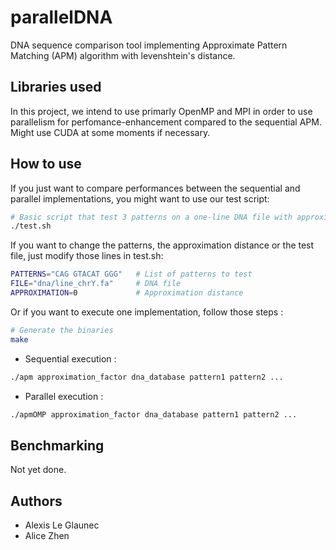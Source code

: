 # parallelDNA
DNA sequence comparison tool implementing Approximate Pattern Matching (APM) algorithm with levenshtein's distance.

## Libraries used

In this project, we intend to use primarly OpenMP and MPI in order to use parallelism for perfomance-enhancement compared to the sequential APM.
Might use CUDA at some moments if necessary.

## How to use

If you just want to compare performances between the sequential and parallel implementations, you might want to use our test script: 
```bash
# Basic script that test 3 patterns on a one-line DNA file with approximation distance of 0
./test.sh
```
If you want to change the patterns, the approximation distance or the test file, just modify those lines in test.sh:
```bash
PATTERNS="CAG GTACAT GGG"   # List of patterns to test
FILE="dna/line_chrY.fa"     # DNA file
APPROXIMATION=0             # Approximation distance
```

Or if you want to execute one implementation, follow those steps  :
```bash
# Generate the binaries
make
```

- Sequential execution :
```bash
./apm approximation_factor dna_database pattern1 pattern2 ...
```
- Parallel execution :
```bash
./apmOMP approximation_factor dna_database pattern1 pattern2 ...
```


## Benchmarking

Not yet done.


## Authors
- Alexis Le Glaunec
- Alice Zhen
